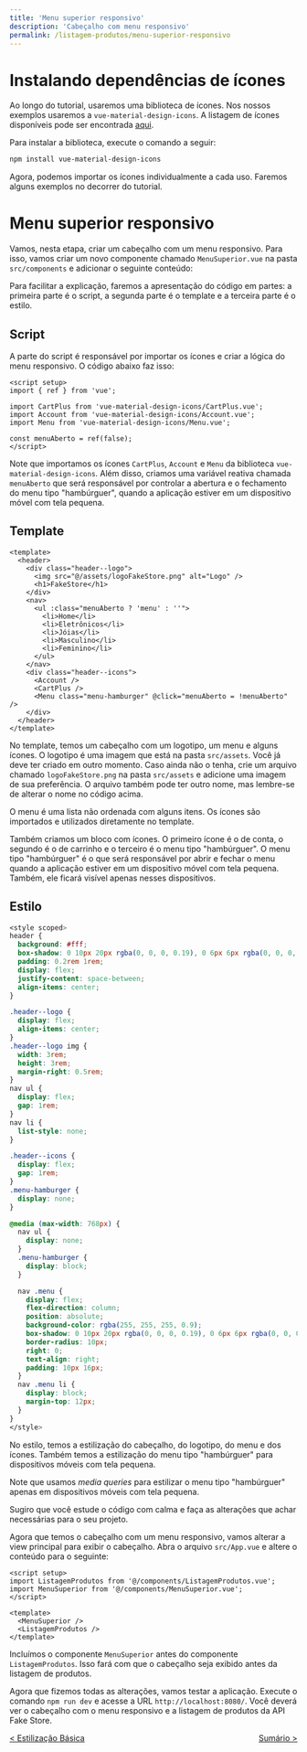 ```yaml
---
title: 'Menu superior responsivo'
description: 'Cabeçalho com menu responsivo'
permalink: /listagem-produtos/menu-superior-responsivo
---
```


# Instalando dependências de ícones

Ao longo do tutorial, usaremos uma biblioteca de ícones. Nos nossos exemplos usaremos a `vue-material-design-icons`. A listagem de ícones disponíveis pode ser encontrada [aqui](https://pictogrammers.com/library/mdi/).

Para instalar a biblioteca, execute o comando a seguir:

```bash
npm install vue-material-design-icons
```

Agora, podemos importar os ícones individualmente a cada uso. Faremos alguns exemplos no decorrer do tutorial.

# Menu superior responsivo

Vamos, nesta etapa, criar um cabeçalho com um menu responsivo. Para isso, vamos criar um novo componente chamado `MenuSuperior.vue` na pasta `src/components` e adicionar o seguinte conteúdo:

Para facilitar a explicação, faremos a apresentação do código em partes: a primeira parte é o script, a segunda parte é o template e a terceira parte é o estilo.

## Script

A parte do script é responsável por importar os ícones e criar a lógica do menu responsivo. O código abaixo faz isso:

```vue
<script setup>
import { ref } from 'vue';

import CartPlus from 'vue-material-design-icons/CartPlus.vue';
import Account from 'vue-material-design-icons/Account.vue';
import Menu from 'vue-material-design-icons/Menu.vue';

const menuAberto = ref(false);
</script>
```

Note que importamos os ícones `CartPlus`, `Account` e `Menu` da biblioteca `vue-material-design-icons`. Além disso, criamos uma variável reativa chamada `menuAberto` que será responsável por controlar a abertura e o fechamento do menu tipo "hambúrguer", quando a aplicação estiver em um dispositivo móvel com tela pequena.

## Template

```vue
<template>
  <header>
    <div class="header--logo">
      <img src="@/assets/logoFakeStore.png" alt="Logo" />
      <h1>FakeStore</h1>
    </div>
    <nav>
      <ul :class="menuAberto ? 'menu' : ''">
        <li>Home</li>
        <li>Eletrônicos</li>
        <li>Jóias</li>
        <li>Masculino</li>
        <li>Feminino</li>
      </ul>
    </nav>
    <div class="header--icons">
      <Account />
      <CartPlus />
      <Menu class="menu-hamburger" @click="menuAberto = !menuAberto" />
    </div>
  </header>
</template>
```

No template, temos um cabeçalho com um logotipo, um menu e alguns ícones. O logotipo é uma imagem que está na pasta `src/assets`. Você já deve ter criado em outro momento. Caso ainda não o tenha, crie um arquivo chamado `logoFakeStore.png` na pasta `src/assets` e adicione uma imagem de sua preferência. O arquivo também pode ter outro nome, mas lembre-se de alterar o nome no código acima.

O menu é uma lista não ordenada com alguns itens. Os ícones são importados e utilizados diretamente no template.

Também criamos um bloco com ícones. O primeiro ícone é o de conta, o segundo é o de carrinho e o terceiro é o menu tipo "hambúrguer". O menu tipo "hambúrguer" é o que será responsável por abrir e fechar o menu quando a aplicação estiver em um dispositivo móvel com tela pequena. Também, ele ficará visível apenas nesses dispositivos.

## Estilo

```css
<style scoped>
header {
  background: #fff;
  box-shadow: 0 10px 20px rgba(0, 0, 0, 0.19), 0 6px 6px rgba(0, 0, 0, 0.23);
  padding: 0.2rem 1rem;
  display: flex;
  justify-content: space-between;
  align-items: center;
}

.header--logo {
  display: flex;
  align-items: center;
}
.header--logo img {
  width: 3rem;
  height: 3rem;
  margin-right: 0.5rem;
}
nav ul {
  display: flex;
  gap: 1rem;
}
nav li {
  list-style: none;
}

.header--icons {
  display: flex;
  gap: 1rem;
}
.menu-hamburger {
  display: none;
}

@media (max-width: 768px) {
  nav ul {
    display: none;
  }
  .menu-hamburger {
    display: block;
  }

  nav .menu {
    display: flex;
    flex-direction: column;
    position: absolute;
    background-color: rgba(255, 255, 255, 0.9);
    box-shadow: 0 10px 20px rgba(0, 0, 0, 0.19), 0 6px 6px rgba(0, 0, 0, 0.23);
    border-radius: 10px;
    right: 0;
    text-align: right;
    padding: 10px 16px;
  }
  nav .menu li {
    display: block;
    margin-top: 12px;
  }
}
</style>
```

No estilo, temos a estilização do cabeçalho, do logotipo, do menu e dos ícones. Também temos a estilização do menu tipo "hambúrguer" para dispositivos móveis com tela pequena.

Note que usamos _media queries_ para estilizar o menu tipo "hambúrguer" apenas em dispositivos móveis com tela pequena.

Sugiro que você estude o código com calma e faça as alterações que achar necessárias para o seu projeto.

Agora que temos o cabeçalho com um menu responsivo, vamos alterar a view principal para exibir o cabeçalho. Abra o arquivo `src/App.vue` e altere o conteúdo para o seguinte:

```vue
<script setup>
import ListagemProdutos from '@/components/ListagemProdutos.vue';
import MenuSuperior from '@/components/MenuSuperior.vue';
</script>

<template>
  <MenuSuperior />
  <ListagemProdutos />
</template>
```

Incluímos o componente `MenuSuperior` antes do componente `ListagemProdutos`. Isso fará com que o cabeçalho seja exibido antes da listagem de produtos.

Agora que fizemos todas as alterações, vamos testar a aplicação. Execute o comando `npm run dev` e acesse a URL `http://localhost:8080/`. Você deverá ver o cabeçalho com o menu responsivo e a listagem de produtos da API Fake Store.

<span style="display: flex; justify-content: space-between;"><span>[&lt; Estilização Básica](estilizacao-basica.html 'Início')</span> <span>[Sumário &gt;](../ 'Próximo')</span></span>

```

```
